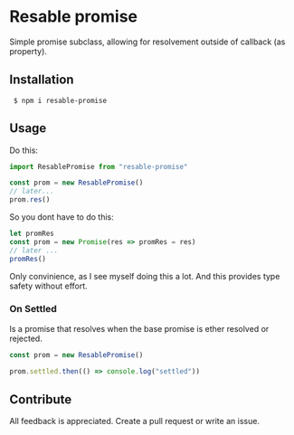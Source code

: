 # Resable promise

Simple promise subclass, allowing for resolvement outside of callback (as property).

## Installation

```shell
 $ npm i resable-promise
```

## Usage

Do this:

```ts
import ResablePromise from "resable-promise"

const prom = new ResablePromise()
// later...
prom.res()
```

So you dont have to do this:

```ts
let promRes
const prom = new Promise(res => promRes = res)
// later ...
promRes()
```

Only convinience, as I see myself doing this a lot. And this provides type safety without effort.

### On Settled

Is a promise that resolves when the base promise is ether resolved or rejected.

```ts
const prom = new ResablePromise()

prom.settled.then(() => console.log("settled"))
```


## Contribute

All feedback is appreciated. Create a pull request or write an issue.
